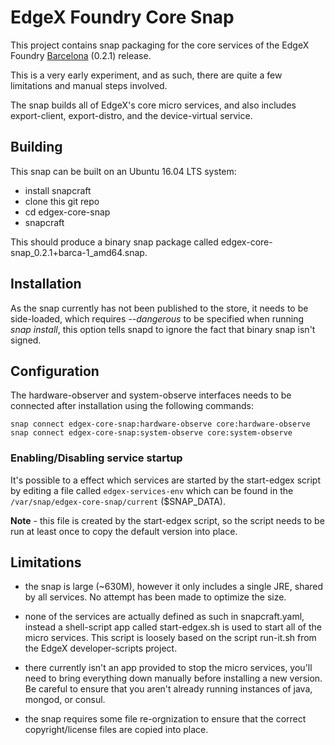 # EdgeX Foundry Core Snap

This project contains snap packaging for the core services of the EdgeX Foundry
[Barcelona](https://wiki.edgexfoundry.org/display/FA/Barcelona) (0.2.1) release.

This is a very early experiment, and as such, there are quite a few limitations
and manual steps involved.

The snap builds all of EdgeX's core micro services, and also includes export-client,
export-distro, and the device-virtual service.

## Building

This snap can be built on an Ubuntu 16.04 LTS system:

 * install snapcraft
 * clone this git repo
 * cd edgex-core-snap
 * snapcraft

This should produce a binary snap package called edgex-core-snap_0.2.1+barca-1_amd64.snap.

## Installation

As the snap currently has not been published to the store, it needs to be side-loaded, which
requires *--dangerous* to be specified when running *snap install*, this option tells snapd
to ignore the fact that binary snap isn't signed.

## Configuration

The hardware-observer and system-observe interfaces needs to be connected after installation
using the following commands:

`snap connect edgex-core-snap:hardware-observe core:hardware-observe`
`snap connect edgex-core-snap:system-observe core:system-observe`

### Enabling/Disabling service startup

It's possible to a effect which services are started by the start-edgex script by editing
a file called `edgex-services-env` which can be found in the `/var/snap/edgex-core-snap/current`
($SNAP_DATA).

**Note** - this file is created by the start-edgex script, so the script needs to be run at
least once to copy the default version into place.

## Limitations

 * the snap is large (~630M), however it only includes a single JRE, shared by all services. No attempt has
   been made to optimize the size.

 * none of the services are actually defined as such in snapcraft.yaml, instead a shell-script app called
   start-edgex.sh is used to start all of the micro services.  This script is loosely based on the script
   run-it.sh from the EdgeX developer-scripts project.

 * there currently isn't an app provided to stop the micro services, you'll need to bring everything
   down manually before installing a new version.  Be careful to ensure that you aren't already
   running instances of java, mongod, or consul.

 * the snap requires some file re-orgnization to ensure that the correct copyright/license files are
   copied into place.

   



